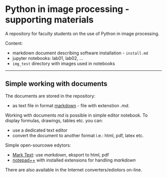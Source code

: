 # Python in image processing - supporting materials

A repository for faculty students on the use of Python in image processing.

Content:
  - markdown document describing software installation - `install.md`
  - jupyter notebooks: lab01, lab02, ...
  - `img_test` directory with images used in notebooks

---

## Simple working with documents

The documents are stored in the repository:

- as text file in format [markdown](https://www.markdownguide.org/) - file with extenstion *.md*. 

Working with documents *md* is possible in simple editor notebook. 
To display formulas, drawings, tables etc. you can:

 - use a dedicated text editor
 - convert the document to another format i.e.: html, pdf, latex etc.

Simple open-sourcowe edytors:

 - [Mark Text](https://github.com/marktext/marktext): use *markdown*, eksport to html, pdf 
 - [notepad++](https://notepad-plus-plus.org/) with installed extensions for handling *markdown*

There are also available in the Internet converters/ediotors on-line. 



